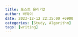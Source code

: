 ```yaml
---
title: 포스트 올리기2
author: 바둑이
date: 2023-12-12 22:35:00 +0900
categories: [Study, Algorithm]
tags: [writing]
---
```


